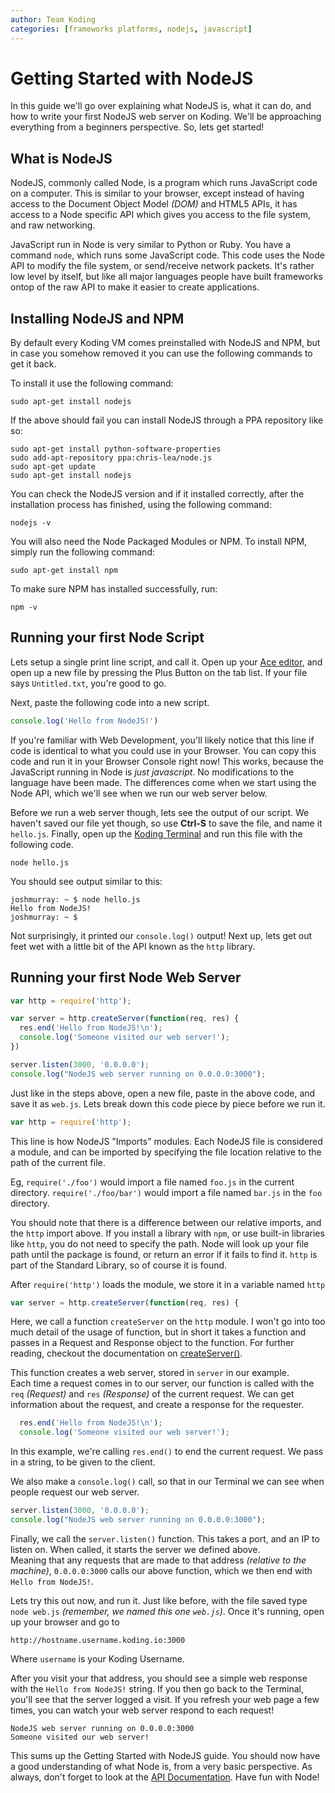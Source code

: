 ```yaml
---
author: Team Koding
categories: [frameworks platforms, nodejs, javascript]
---
```



# Getting Started with NodeJS

In this guide we'll go over explaining what NodeJS is, what it can do, 
and how to write your first NodeJS web server on Koding. We'll be 
approaching everything from a beginners perspective. So, lets get 
started!


## What is NodeJS

NodeJS, commonly called Node, is a program which runs JavaScript code on 
a computer. This is similar to your browser, except instead of having 
access to the Document Object Model *(DOM)* and HTML5 APIs, it has access 
to a Node specific API which gives you access to the file system, and raw 
networking.

JavaScript run in Node is very similar to Python or Ruby. You have a 
command `node`, which runs some JavaScript code. This code uses the Node 
API to modify the file system, or send/receive network packets. It's 
rather low level by itself, but like all major languages people have 
built frameworks ontop of the raw API to make it easier to create 
applications.

## Installing NodeJS and NPM

By default every Koding VM comes preinstalled with NodeJS and NPM, but in case you somehow removed it you can use the following commands to get it back.

To install it use the following command:

```
sudo apt-get install nodejs
```

If the above should fail you can install NodeJS through a PPA repository like so:

```
sudo apt-get install python-software-properties  
sudo add-apt-repository ppa:chris-lea/node.js  
sudo apt-get update  
sudo apt-get install nodejs  
```

You can check the NodeJS version and if it installed correctly, after the installation process has finished, using the following command:

```
nodejs -v
```

You will also need the Node Packaged Modules or NPM. To install NPM, simply run the following command:

```
sudo apt-get install npm
```

To make sure NPM has installed successfully, run:

```
npm -v
```

## Running your first Node Script

Lets setup a single print line script, and call it. Open up your [Ace 
editor][ace], and open up a new file by pressing the Plus Button on the 
tab list. If your file says `Untitled.txt`, you're good to go.

Next, paste the following code into a new script.


```javascript
console.log('Hello from NodeJS!')
```

If you're familiar with Web Development, you'll likely notice that this 
line if code is identical to what you could use in your Browser. You can 
copy this code and run it in your Browser Console right now! This works, 
because the JavaScript running in Node is *just javascript*. No 
modifications to the language have been made. The differences come when 
we start using the Node API, which we'll see when we run our web server 
below.

Before we run a web server though, lets see the output of our script.  We 
haven't saved our file yet though, so use **Ctrl-S** to save the file, 
and name it `hello.js`. Finally, open up the [Koding Terminal][terminal] 
and run this file with the following code.

```
node hello.js
```

You should see output similar to this:

```
joshmurray: ~ $ node hello.js
Hello from NodeJS!
joshmurray: ~ $
```

Not surprisingly, it printed our `console.log()` output! Next up, lets 
get out feet wet with a little bit of the API known as the `http` 
library.

## Running your first Node Web Server

```javascript
var http = require('http');

var server = http.createServer(function(req, res) {
  res.end('Hello from NodeJS!\n');
  console.log('Someone visited our web server!');
})

server.listen(3000, '0.0.0.0');
console.log("NodeJS web server running on 0.0.0.0:3000");
```

Just like in the steps above, open a new file, paste in the above code, 
and save it as `web.js`. Lets break down this code piece by piece before 
we run it.

```javascript
var http = require('http');
```

This line is how NodeJS "Imports" modules. Each NodeJS file is considered 
a module, and can be imported by specifying the file location relative to 
the path of the current file.

Eg, `require('./foo')` would import a file named `foo.js` in the current 
directory. `require('./foo/bar')` would import a file named `bar.js` in 
the `foo` directory.

You should note that there is a difference between our relative imports, 
and the `http` import above. If you install a library with `npm`, or use 
built-in libraries like `http`, you do not need to specify the path. Node 
will look up your file path until the package is found, or return an 
error if it fails to find it. `http` is part of the Standard Library, so 
of course it is found.

After `require('http')` loads the module, we store it in a variable named 
`http`

```javascript
var server = http.createServer(function(req, res) {
```

Here, we call a function `createServer` on the `http` module. I won't go 
into too much detail of the usage of function, but in short it takes a 
function and passes in a Request and Response object to the function. For 
further reading, checkout the documentation on 
[createServer()][createServer].

This function creates a web server, stored in `server` in our example.  
Each time a request comes in to our server, our function is called with 
the `req` *(Request)* and `res` *(Response)* of the current request. We 
can get information about the request, and create a response for the 
requester.

```javascript
  res.end('Hello from NodeJS!\n');
  console.log('Someone visited our web server!');
```

In this example, we're calling `res.end()` to end the current request. We 
pass in a string, to be given to the client.

We also make a `console.log()` call, so that in our Terminal we can see 
when people request our web server.

```javascript
server.listen(3000, '0.0.0.0');
console.log("NodeJS web server running on 0.0.0.0:3000");
```

Finally, we call the `server.listen()` function. This takes a port, and 
an IP to listen on. When called, it starts the server we defined above.  
Meaning that any requests that are made to that address *(relative to the 
machine)*, `0.0.0.0:3000` calls our above function, which we then end 
with `Hello from NodeJS!`.

Lets try this out now, and run it. Just like before, with the file saved 
type `node web.js` *(remember, we named this one `web.js`)*. Once it's 
running, open up your browser and go to

```
http://hostname.username.koding.io:3000
```
Where `username` is your Koding Username.

After you visit your that address, you should see a simple web response 
with the `Hello from NodeJS!` string. If you then go back to the 
Terminal, you'll see that the server logged a visit. If you refresh your 
web page a few times, you can watch your web server respond to each 
request!

```
NodeJS web server running on 0.0.0.0:3000
Someone visited our web server!
```

This sums up the Getting Started with NodeJS guide. You should now have a 
good understanding of what Node is, from a very basic perspective. As 
always, don't forget to look at the [API Documentation][apidocs]. Have 
fun with Node!






[koding]: https://koding.com
[ace]: https://koding.com/Ace
[terminal]: https://koding.com/Terminal
[createServer]: http://nodejs.org/api/http.html#http_http_createserver_requestlistener
[apidocs]: http://nodejs.org/api
